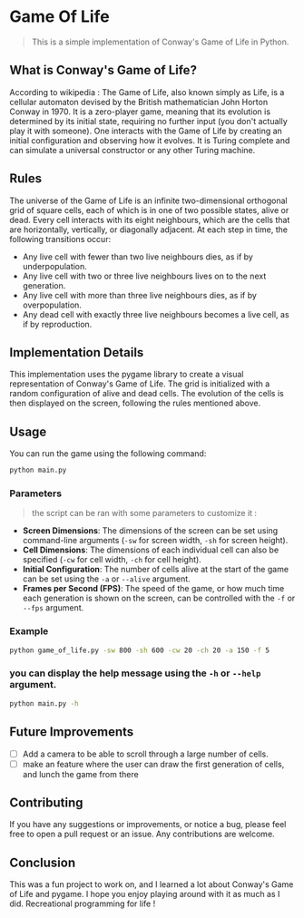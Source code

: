 # Game Of Life
> This is a simple implementation of Conway's Game of Life in Python.

## What is Conway's Game of Life?
According to wikipedia : 
The Game of Life, also known simply as Life, is a cellular automaton devised by the British mathematician John Horton Conway in 1970. It is a zero-player game, meaning that its evolution is determined by its initial state, requiring no further input (you don't actually play it with someone). One interacts with the Game of Life by creating an initial configuration and observing how it evolves. It is Turing complete and can simulate a universal constructor or any other Turing machine.

## Rules
The universe of the Game of Life is an infinite two-dimensional orthogonal grid of square cells, each of which is in one of two possible states, alive or dead. Every cell interacts with its eight neighbours, which are the cells that are horizontally, vertically, or diagonally adjacent. At each step in time, the following transitions occur:
- Any live cell with fewer than two live neighbours dies, as if by underpopulation.
- Any live cell with two or three live neighbours lives on to the next generation.
- Any live cell with more than three live neighbours dies, as if by overpopulation.
- Any dead cell with exactly three live neighbours becomes a live cell, as if by reproduction.
## Implementation Details
This implementation uses the pygame library to create a visual representation of Conway's Game of Life. The grid is initialized with a random configuration of alive and dead cells. The evolution of the cells is then displayed on the screen, following the rules mentioned above.

## Usage
You can run the game using the following command:
```bash
python main.py
```

### Parameters
> the script can be ran with some parameters to customize it :
- **Screen Dimensions**: The dimensions of the screen can be set using command-line arguments (`-sw` for screen width, `-sh` for screen height).
- **Cell Dimensions**: The dimensions of each individual cell can also be specified (`-cw` for cell width, `-ch` for cell height).
- **Initial Configuration**: The number of cells alive at the start of the game can be set using the `-a` or `--alive` argument.
- **Frames per Second (FPS)**: The speed of the game, or how much time each generation is shown on the screen, can be controlled with the `-f` or `--fps` argument.

### Example
```bash
python game_of_life.py -sw 800 -sh 600 -cw 20 -ch 20 -a 150 -f 5
```

### you can display the help message using the `-h` or `--help` argument.
```bash
python main.py -h
```

## Future Improvements
- [ ] Add a camera to be able to scroll through a large number of cells.
- [ ] make an feature where the user can draw the first generation of cells, and lunch the game from there

## Contributing
If you have any suggestions or improvements, or notice a bug, please feel free to open a pull request or an issue. Any contributions are welcome.

## Conclusion
This was a fun project to work on, and I learned a lot about Conway's Game of Life and pygame. I hope you enjoy playing around with it as much as I did. Recreational programming for life !


